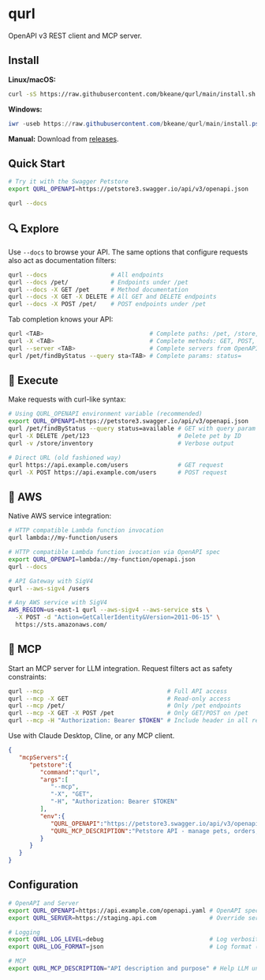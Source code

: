 # qurl

OpenAPI v3 REST client and MCP server.

## Install

**Linux/macOS:**
```bash
curl -sS https://raw.githubusercontent.com/bkeane/qurl/main/install.sh | bash
```

**Windows:**
```powershell
iwr -useb https://raw.githubusercontent.com/bkeane/qurl/main/install.ps1 | iex
```

**Manual:** Download from [releases](https://github.com/bkeane/qurl/releases).

## Quick Start

```bash
# Try it with the Swagger Petstore
export QURL_OPENAPI=https://petstore3.swagger.io/api/v3/openapi.json

qurl --docs
```

## 🔍 Explore

Use `--docs` to browse your API. The same options that configure requests also act as documentation filters:

```bash
qurl --docs                  # All endpoints
qurl --docs /pet/            # Endpoints under /pet
qurl --docs -X GET /pet      # Method documentation
qurl --docs -X GET -X DELETE # All GET and DELETE endpoints
qurl --docs -X POST /pet/    # POST endpoints under /pet
```

Tab completion knows your API:
```bash
qurl <TAB>                              # Complete paths: /pet, /store, /user
qurl -X <TAB>                           # Complete methods: GET, POST, PUT, DELETE
qurl --server <TAB>                     # Complete servers from OpenAPI spec
qurl /pet/findByStatus --query sta<TAB> # Complete params: status=
```

## 🚀 Execute

Make requests with curl-like syntax:

```bash
# Using QURL_OPENAPI environment variable (recommended)
export QURL_OPENAPI=https://petstore3.swagger.io/api/v3/openapi.json
qurl /pet/findByStatus --query status=available # GET with query param
qurl -X DELETE /pet/123                         # Delete pet by ID
qurl -v /store/inventory                        # Verbose output

# Direct URL (old fashioned way)
qurl https://api.example.com/users              # GET request
qurl -X POST https://api.example.com/users      # POST request
```

## 🔐 AWS

Native AWS service integration:

```bash
# HTTP compatible Lambda function invocation
qurl lambda://my-function/users

# HTTP compatible Lambda function ivocation via OpenAPI spec
export QURL_OPENAPI=lambda://my-function/openapi.json
qurl --docs

# API Gateway with SigV4
qurl --aws-sigv4 /users

# Any AWS service with SigV4
AWS_REGION=us-east-1 qurl --aws-sigv4 --aws-service sts \
  -X POST -d "Action=GetCallerIdentity&Version=2011-06-15" \
  https://sts.amazonaws.com/
```

## 🤖 MCP

Start an MCP server for LLM integration. Request filters act as safety constraints:

```bash
qurl --mcp                                   # Full API access
qurl --mcp -X GET                            # Read-only access
qurl --mcp /pet/                             # Only /pet endpoints
qurl --mcp -X GET -X POST /pet               # Only GET/POST on /pet
qurl --mcp -H "Authorization: Bearer $TOKEN" # Include header in all requests
```

Use with Claude Desktop, Cline, or any MCP client.

```json
{
   "mcpServers":{
      "petstore":{
         "command":"qurl",
         "args":[
            "--mcp",
            "-X", "GET",
            "-H", "Authorization: Bearer $TOKEN"
         ],
         "env":{
            "QURL_OPENAPI":"https://petstore3.swagger.io/api/v3/openapi.json",
            "QURL_MCP_DESCRIPTION":"Petstore API - manage pets, orders, and users in the pet store"
         }
      }
   }
}
```

## Configuration

```bash
# OpenAPI and Server
export QURL_OPENAPI=https://api.example.com/openapi.yaml # OpenAPI spec URL
export QURL_SERVER=https://staging.api.com               # Override server URL

# Logging
export QURL_LOG_LEVEL=debug                              # Log verbosity (debug, info, warn, error)
export QURL_LOG_FORMAT=json                              # Log format (json, pretty)

# MCP
export QURL_MCP_DESCRIPTION="API description and purpose" # Help LLM understand when to use this API
```
